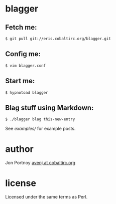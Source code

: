 # blagger

## Fetch me:

    $ git pull git://eris.cobaltirc.org/blagger.git

## Config me:

    $ vim blagger.conf

## Start me:

    $ hypnotoad blagger

## Blag stuff using Markdown:

    $ ./blagger blag this-new-entry

See _examples/_ for example posts.

# author

Jon Portnoy [avenj at cobaltirc.org](http://www.cobaltirc.org)

# license
Licensed under the same terms as Perl.
